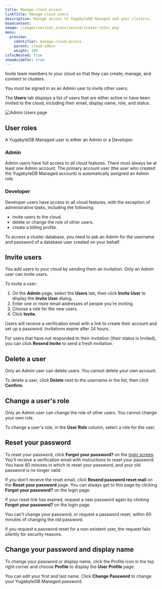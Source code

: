 ```yaml
---
title: Manage cloud access
linkTitle: Manage cloud users
description: Manage access to YugabyteDB Managed and your clusters.
headcontent:
image: /images/section_icons/secure/create-roles.png
menu:
  preview:
    identifier: manage-cloud-access
    parent: cloud-admin
    weight: 100
isTocNested: true
showAsideToc: true
---
```


Invite team members to your cloud so that they can create, manage, and connect to clusters.

You must be signed in as an Admin user to invite other users.

The **Users** tab displays a list of users that are either active or have been invited to the cloud, including their email, display name, role, and status.

![Admin Users page](/images/yb-cloud/cloud-admin-users.png)

## User roles

A YugabyteDB Managed user is either an Admin or a Developer.

### Admin

Admin users have full access to all cloud features. There must always be at least one Admin account. The primary account user (the user who created the YugabyteDB Managed account) is automatically assigned an Admin role.

### Developer

Developer users have access to all cloud features, with the exception of administrative tasks, including the following:

- invite users to the cloud.
- delete or change the role of other users.
- create a billing profile.

To access a cluster database, you need to ask an Admin for the username and password of a database user created on your behalf.

## Invite users

You add users to your cloud by sending them an invitation. Only an Admin user can invite users.

To invite a user:

1. On the **Admin** page, select the **Users** tab, then click **Invite User** to display the **Invite User** dialog.
1. Enter one or more email addresses of people you're inviting.
1. Choose a role for the new users.
1. Click **Invite**.

Users will receive a verification email with a link to create their account and set up a password. Invitations expire after 24 hours.

For users that have not responded to their invitation (their status is Invited), you can click **Resend Invite** to send a fresh invitation.

## Delete a user

Only an Admin user can delete users. You cannot delete your own account.

To delete a user, click **Delete** next to the username in the list, then click **Confirm**.

## Change a user's role

Only an Admin user can change the role of other users. You cannot change your own role.

To change a user's role, in the **User Role** column, select a role for the user.

## Reset your password

To reset your password, click **Forgot your password?** on the [login screen](https://cloud.yugabyte.com/login). You'll receive a verification email with instructions to reset your password. You have 60 minutes in which to reset your password, and your old password is no longer valid.

If you don't receive the reset email, click **Resend password reset mail** on the **Reset your password** page. You can always get to this page by clicking **Forgot your password?** on the login page.

If your reset link has expired, request a new password again by clicking **Forgot your password?** on the login page.

You can't change your password, or request a password reset, within 60 minutes of changing the old password.

If you request a password reset for a non-existent user, the request fails silently for security reasons.

## Change your password and display name

To change your password or display name, click the Profile icon in the top right corner and choose **Profile** to display the **User Profile** page.

You can edit your first and last name. Click **Change Password** to change your YugabyteDB Managed password.
